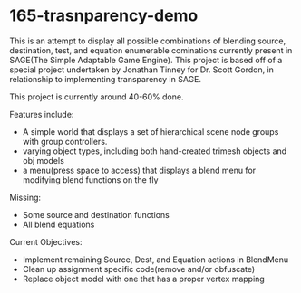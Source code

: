# 165-trasnparency-demo

This is an attempt to display all possible combinations of blending source, destination, test, and equation enumerable cominations currently present in SAGE(The Simple Adaptable Game Engine). This project is based off of a special project undertaken by Jonathan Tinney for Dr. Scott Gordon, in relationship to implementing transparency in SAGE.

This project is currently around 40-60% done.

Features include:
- A simple world that displays a set of hierarchical scene node groups with group controllers.
- varying object types, including both hand-created trimesh objects and obj models
- a menu(press space to access) that displays a blend menu for modifying blend functions on the fly

Missing:
- Some source and destination functions
- All blend equations

Current Objectives:
- Implement remaining Source, Dest, and Equation actions in BlendMenu
- Clean up assignment specific code(remove and/or obfuscate)
- Replace object model with one that has a proper vertex mapping
